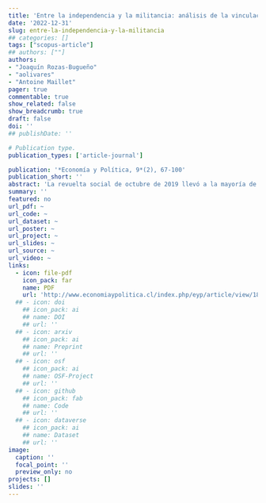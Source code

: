 ```yaml
---
title: 'Entre la independencia y la militancia: análisis de la vinculación partidaria de los convencionales constituyentes de Chile'
date: '2022-12-31'
slug: entre-la-independencia-y-la-militancia
## categories: []
tags: ["scopus-article"]
## authors: [""]
authors:
- "Joaquín Rozas-Bugueño"
- "aolivares"
- "Antoine Maillet"
pager: true
commentable: true
show_related: false
show_breadcrumb: true
draft: false
doi: ''
## publishDate: ''

# Publication type.
publication_types: ['article-journal']

publication: '*Economía y Política, 9*(2), 67-100'
publication_short: ''
abstract: 'La revuelta social de octubre de 2019 llevó a la mayoría de los representantes del sistema de partidos a firmar un acuerdo para establecer una nueva Constitución y así procesar la crisis política y social. Esto dio paso a la creación de una Convención Constitucional, la cual tuvo una composición novedosa: paritaria en términos de género, con convencionales que provenían de listas de independientes y escaños reservados para pueblos originarios, además de actores con un perfil partidario clásico. En este contexto, el trabajo plantea las siguientes preguntas: ¿cuál fue la composición de la Convención, en términos del vínculo partidario de los convencionales? ¿cómo se distinguieron en sus características los distintos grupos que la conforman? El artículo propone una tipología de vinculación partidaria más allá de la distinción dicotómica entre militantes legales de partidos e independientes, y que se basa en tres categorías: militantes partidarios, independientes partidarios e independientes no partidarios. Mediante la construcción de una base de datos propia de los constituyentes, se operacionalizó la tipología, arrojando una distribución relativamente homogénea entre las categorías, lo que da cuenta de su potencial analítico, así como también permite matizar lecturas que señalan que la Convención estuvo compuesta principalmente por actores ajenos a la política institucional. Además, se evidencian diferencias entre y al interior de las categorías. Los militantes partidarios tuvieron un perfil político más tradicional, tenían mayoritariamente experiencia en cargos públicos o de representación popular a nombre de partido, una menor vinculación con organizaciones sociales y mayor homogeneidad interna. Los independientes partidarios contaron con una mayor vinculación con organizaciones sociales y una heterogeneidad interna relevante. Finalmente, los independientes no partidarios tuvieron, en su mayoría, lazos con organizaciones sociales y más homogeneidad interna que los independientes partidarios.'
summary: ''
featured: no
url_pdf: ~
url_code: ~
url_dataset: ~
url_poster: ~
url_project: ~
url_slides: ~
url_source: ~
url_video: ~
links:
  - icon: file-pdf
    icon_pack: far
    name: PDF
    url: 'http://www.economiaypolitica.cl/index.php/eyp/article/view/188'
  ## - icon: doi
    ## icon_pack: ai
    ## name: DOI
    ## url: ''
  ## - icon: arxiv
    ## icon_pack: ai
    ## name: Preprint
    ## url: ''
  ## - icon: osf
    ## icon_pack: ai
    ## name: OSF-Project
    ## url: ''
  ## - icon: github
    ## icon_pack: fab
    ## name: Code
    ## url: ''
  ## - icon: dataverse
    ## icon_pack: ai
    ## name: Dataset
    ## url: ''
image:
  caption: ''
  focal_point: ''
  preview_only: no
projects: []
slides: ''
---
```

